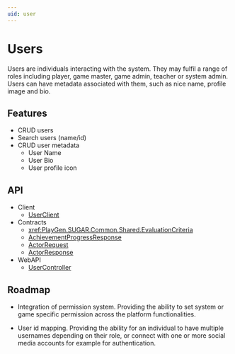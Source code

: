 ```yaml
---
uid: user
---
```


# Users
Users are individuals interacting with the system. They may fulfil a range of roles including player, game master, game admin, teacher or system admin. Users can have metadata associated with them, such as nice name, profile image and bio.

## Features
* CRUD users
* Search users (name/id)
* CRUD user metadata 
	* User Name
	* User Bio
	* User profile icon 


## API
* Client
    * [UserClient](xref:PlayGen.SUGAR.Client.UserClient)
* Contracts
    * <xref:PlayGen.SUGAR.Common.Shared.EvaluationCriteria>
    * [AchievementProgressResponse](xref:PlayGen.SUGAR.Contracts.Shared.EvaluationProgressResponse)
    * [ActorRequest](xref:PlayGen.SUGAR.Contracts.Shared.ActorRequest)
    * [ActorResponse](xref:PlayGen.SUGAR.Contracts.Shared.ActorResponse)
* WebAPI
    * [UserController](xref:PlayGen.SUGAR.WebAPI.Controllers.UserController)

## Roadmap

* Integration of permission system.
Providing the ability to set system or game specific permission across the platform functionalities.  

* User id mapping.
Providing the ability for an individual to have multiple usernames depending on their role, or connect with one or more social media accounts for example for authentication. 